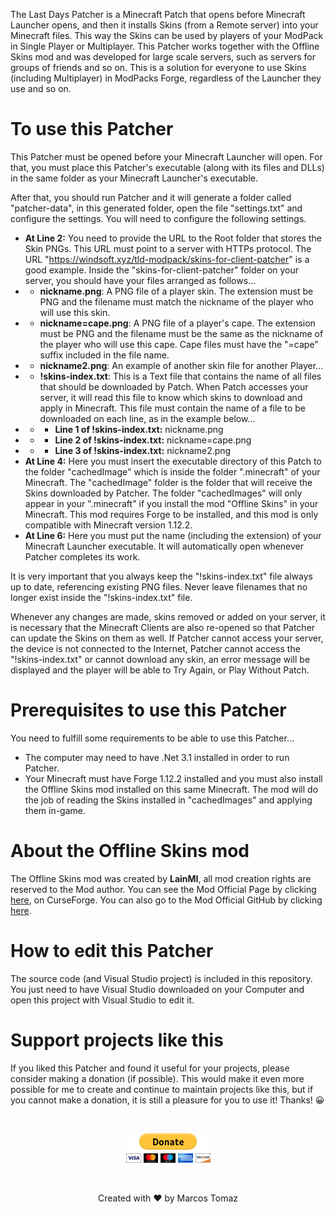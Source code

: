 The Last Days Patcher is a Minecraft Patch that opens before Minecraft Launcher opens, and then it installs Skins (from a Remote server) into your Minecraft files. This way the Skins can be used by players of your ModPack in Single Player or Multiplayer. This Patcher works together with the Offline Skins mod and was developed for large scale servers, such as servers for groups of friends and so on. This is a solution for everyone to use Skins (including Multiplayer) in ModPacks Forge, regardless of the Launcher they use and so on.

# To use this Patcher

This Patcher must be opened before your Minecraft Launcher will open. For that, you must place this Patcher's executable (along with its files and DLLs) in the same folder as your Minecraft Launcher's executable.

After that, you should run Patcher and it will generate a folder called "patcher-data", in this generated folder, open the file "settings.txt" and configure the settings. You will need to configure the following settings.

- **At Line 2:** You need to provide the URL to the Root folder that stores the Skin PNGs. This URL must point to a server with HTTPs protocol. The URL "https://windsoft.xyz/tld-modpack/skins-for-client-patcher" is a good example. Inside the "skins-for-client-patcher" folder on your server, you should have your files arranged as follows...
- - **nickname.png**: A PNG file of a player skin. The extension must be PNG and the filename must match the nickname of the player who will use this skin.
- - **nickname=cape.png**: A PNG file of a player's cape. The extension must be PNG and the filename must be the same as the nickname of the player who will use this cape. Cape files must have the "=cape" suffix included in the file name.
- - **nickname2.png**: An example of another skin file for another Player...
- - **!skins-index.txt**: This is a Text file that contains the name of all files that should be downloaded by Patch. When Patch accesses your server, it will read this file to know which skins to download and apply in Minecraft. This file must contain the name of a file to be downloaded on each line, as in the example below...
- - - **Line 1 of !skins-index.txt:** nickname.png
- - - **Line 2 of !skins-index.txt:** nickname=cape.png
- - - **Line 3 of !skins-index.txt:** nickname2.png
- **At Line 4:** Here you must insert the executable directory of this Patch to the folder "cachedImage" which is inside the folder ".minecraft" of your Minecraft. The "cachedImage" folder is the folder that will receive the Skins downloaded by Patcher. The folder "cachedImages" will only appear in your ".minecraft" if you install the mod "Offline Skins" in your Minecraft. This mod requires Forge to be installed, and this mod is only compatible with Minecraft version 1.12.2. 
- **At Line 6:** Here you must put the name (including the extension) of your Minecraft Launcher executable. It will automatically open whenever Patcher completes its work.

It is very important that you always keep the "!skins-index.txt" file always up to date, referencing existing PNG files. Never leave filenames that no longer exist inside the "!skins-index.txt" file.

Whenever any changes are made, skins removed or added on your server, it is necessary that the Minecraft Clients are also re-opened so that Patcher can update the Skins on them as well. If Patcher cannot access your server, the device is not connected to the Internet, Patcher cannot access the "!skins-index.txt" or cannot download any skin, an error message will be displayed and the player will be able to Try Again, or Play Without Patch.

# Prerequisites to use this Patcher

You need to fulfill some requirements to be able to use this Patcher...

- The computer may need to have .Net 3.1 installed in order to run Patcher.
- Your Minecraft must have Forge 1.12.2 installed and you must also install the Offline Skins mod installed on this same Minecraft. The mod will do the job of reading the Skins installed in "cachedImages" and applying them in-game.

# About the Offline Skins mod

The Offline Skins mod was created by **LainMI**, all mod creation rights are reserved to the Mod author. You can see the Mod Official Page by clicking <a href="https://www.curseforge.com/minecraft/mc-mods/offlineskins" target="_blank">here</a>, on CurseForge. You can also go to the Mod Official GitHub by clicking <a href="https://github.com/zlainsama/OfflineSkins" target="_blank">here</a>.

# How to edit this Patcher

The source code (and Visual Studio project) is included in this repository. You just need to have Visual Studio downloaded on your Computer and open this project with Visual Studio to edit it.

# Support projects like this

If you liked this Patcher and found it useful for your projects, please consider making a donation (if possible). This would make it even more possible for me to create and continue to maintain projects like this, but if you cannot make a donation, it is still a pleasure for you to use it! Thanks! 😀

<br>

<p align="center">
    <a href="https://www.paypal.com/donate/?hosted_button_id=MVDJY3AXLL8T2" target="_blank">
        <img src="The-Last-Days-Patcher-Source/Resources/paypal-donate.png" alt="Donate" />
    </a>
</p>

<br>

<p align="center">
Created with ❤ by Marcos Tomaz
</p>